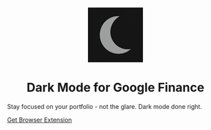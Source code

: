 <p align="center">
  <img width="128" height="128" src="https://github.com/geedium/dark-gfinance/blob/main/icons/icon-128.png">
</p>

<h1 align="center">Dark Mode for Google Finance</h1>

Stay focused on your portfolio - not the glare. Dark mode done right.

[Get Browser Extension](https://addons.mozilla.org/en-US/firefox/addon/dark-mode-for-google-finance/)
